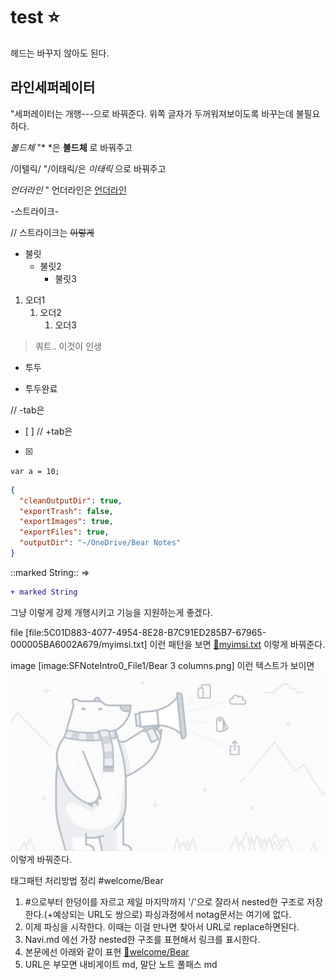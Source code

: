 # test ⭐️
헤드는 바꾸지 않아도 된다.

라인세퍼레이터
---
"세퍼레이터는 개행---으로 바꿔준다. 위쪽 글자가 두꺼워져보이도록 바꾸는데 불필요하다.

*볼드체*
"* *은 **볼드체** 로 바꿔주고

/이텔릭/
"/이태릭/은 *이태릭* 으로 바꿔주고

_언더라인_
" 언더라인은 <u>언더라인</u>

-스트라이크-

// 스트라이크는 ~~이렇게~~

* 불릿
	* 불릿2
		* 불릿3

1. 오더1
	1. 오더2
		1. 오더3

> 쿼트.. 이것이 인생

- 투두
+ 투두완료

// -tab은 
- [ ]
// +tab은 
- [x]

`var a = 10;`


```json
{
  "cleanOutputDir": true,
  "exportTrash": false,
  "exportImages": true,
  "exportFiles": true,
  "outputDir": "~/OneDrive/Bear Notes"
}
```


::marked String::
=>
```diff
+ marked String
```
그냥 이렇게 강제 개행시키고 기능을 지원하는게 좋겠다.

file
[file:5C01D883-4077-4954-8E28-B7C91ED285B7-67965-000005BA6002A679/myimsi.txt]
이런 패턴을 보면
[💾myimsi.txt](https://github.com/HibikeQuantum/PlayGround/blob/master/Bear/files/5C01D883-4077-4954-8E28-B7C91ED285B7-67965-000005BA6002A679/myimsi.txt)
이렇게 바꿔준다.


image
[image:SFNoteIntro0_File1/Bear 3 columns.png]
이런 텍스트가 보이면 
![alt text](images/SFNoteIntro2_File0/Pro.jpg)
이렇게 바꿔준다.

태그패턴 처리방법 정리
#welcome/Bear
1) #으로부터 한덩이를 자르고 제일 마지막까지 '/'으로 잘라서 nested한 구조로 저장한다.(+예상되는 URL도 쌍으로) 파싱과정에서 notag문서는 여기에 없다.
2) 이제 파싱을 시작한다. 이때는 이걸 만나면 찾아서 URL로 replace하면된다.
3) Navi.md 에선 가장 nested한 구조를 표현해서 링크를 표시한다.
4) 본문에선 아래와 같이 표현
[🔗welcome/Bear](/Bear/Welcome_to_Bear.md)
4) URL은 부모면 내비게이트 md, 말단 노트 풀패스 md
